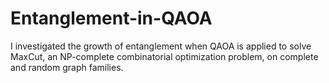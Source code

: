 # Entanglement-in-QAOA
 I investigated the growth of entanglement when QAOA is applied to solve MaxCut, an NP-complete combinatorial optimization problem, on complete and random graph families.
